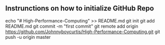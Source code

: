 
## Instrunctions on how to initialize GitHub Repo
echo "# High-Performance-Computing" >> README.md
git init
git add README.md
git commit -m "first commit"
git remote add origin https://github.com/Johnnyboycurtis/High-Performance-Computing.git
git push -u origin master






